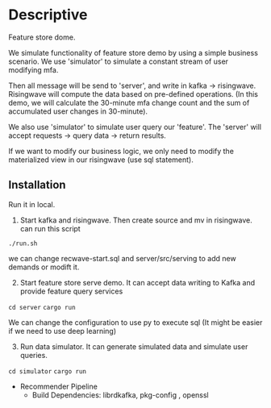 # Descriptive

Feature store dome.

We simulate functionality of feature store demo by using a simple business scenario. We use 'simulator' to simulate a constant stream of user modifying mfa. 

Then all message will be send to 'server', and write in kafka -> risingwave. Risingwave will compute the data based on pre-defined operations. (In this demo, we will calculate the 30-minute mfa change count and the sum of accumulated user changes in 30-minute).

We also use 'simulator' to simulate user query our 'feature'. The 'server' will accept requests -> query data -> return results.

If we want to modify our business logic, we only need to modify the materialized view in our risingwave (use sql statement).

## Installation

Run it in local.

1. Start kafka and risingwave. Then create source and mv in risingwave. can run this script

```./run.sh```

we can change recwave-start.sql and server/src/serving to add new demands or modift it.

2. Start feature store serve demo. It can accept data writing to Kafka and provide feature query services

```cd server```
```cargo run ```

We can change the configuration to use py to execute sql (It might be easier if we need to use deep learning) 

3. Run data simulator. It can generate simulated data and simulate user queries.

```cd simulator```
```cargo run```

* Recommender Pipeline
    * Build Dependencies: librdkafka, pkg-config , openssl




